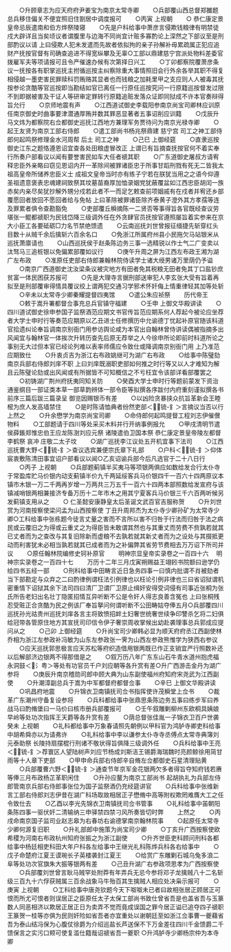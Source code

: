 <!-- { "loadSidebar": true } -->
　　○升顾章志为应天府府尹姜宝为南京太常寺卿
　　○兵部覆山西总督郑雒题总兵移住偏关不便宜照旧住劄居中调度报可
　　○丙寅  上视朝
　　○  恭仁康定景皇帝忌辰遣南和伯方烨祭陵寝
　　○先是户科给事中萧彦言侵欺钱粮律有明禁徒戍大辟详且当矣顷议者谓腹里与边海不同尚宜计赃多寡酌论上深然之下部议至是刑部酌议以请  上曰侵欺人犯未发遣而先故者依拟拘的亲子孙解补毋累疏属正犯应追财产抚按官督有司确查追进不得宽纵攀及无辜○工部以鼎建慈宁宫派处物料差委官拨雇军夫等项请报可且令严催速办候有次第择日兴工
　　○丁卯都察院覆萧彦条议一抚按各有职掌巡抚主拊循巡按主纠察除重大事情照旧会行外余各举其职不得复相侵越一墨吏害民罪赎科罚贿赂其显者也而钱粮之加耗里甲之支应则人人被毒其抚按参论贪酷等官巡按即当勘结如官已离任一行原任巡按究问一行原籍巡按督发过限不到即据被害及干证人等研审定罪转行原籍追赃发落众证即同狱成不许本官奏辩得旨允行
　　○京师地震有声
　　○江西道试御史李载阳参南京尚宝司卿林应训原任南京御史时曲事要津潜通厚贿并数其罪恶显著者五事诏削应训籍
　　○戊辰升马文炜为都察院右佥都御史巡抚江西地方兼理军务贾待问为南京光禄寺卿
　　○起王友贤为南京工部右侍郎
　　○遣工部尚书杨兆祭鼎建  慈宁宫  司工之神工部侍郎何起鸣祭修理金水河周帮  后土  司工之神
　　○己巳  上御经筵
　　○直隶巡按御史江东之题恪遵恩诏宜查各处田粮虚冒改正  上谓已有旨摘查抚按官何不着实奉行所奏户部看议以闻有要誉害民如车大任者禠其职
　　○广东道御史屠叔方请宥释忠臣外亲略曰窃见恩诏内开一革除间被罪诸臣忠于所事甘蹈刑戮有死无二皆我太祖高皇帝所储养忠臣义士  成祖文皇帝当时亦有练子宁若在朕犹当用之之语今仰遵  圣祖遗意褒表忠魂建祠致祭其坟墓苗裔厚加恤录姻党犹蔽覆盆如江西忠臣胡闰一族赤矣内亲尽矣犹抄解外甥分戍若此者不一而足乞敕查前项姻戚有在戍者并宥还乡部覆愿回者放回不愿回者给与免帖  上曰革除被罪诸臣除齐泰黄子澄外其方孝孺等连及罪累者俱令查勘豁免
　　○吏部覆丘橓摘陈一二贤否等事得旨各官既经查议劳堪张一鲲都禠职为民钱岱降三级调外任在外贪肆官员抚按官遵照屡旨着实参来在京大小臣工各要砥砺□力名节禁绝馈遗
　　○云南巡抚刘世曾报征缅捷先斩穿红头目数十从贼千余后擒斩六百余名口
　　○免浙江所属府州县小民拖欠马站银米从巡抚萧廪请也
　　○山西巡抚侯于赵条陈边务三事一选精锐以作士气二广变卖以汰驽马三追桩银以免偏累部覆如议行
　　○庚午升周之屏为江西左布政王湘为湖广左布政
　　○准原任吏部右侍郎兼翰林院侍读学士诸大绶男诸万里荫仍予谥
　　○南京广西道御史沈汝梁条议被灾地方有田者免其税粮无田者免其丁口盐钞庶贫富一体民困获苏报可
　　○先是大理寺言据刑部送审犯人李玄张大受有旨着再拟至是刑部覆审得情具覆议绞上谓两犯交通习学邪术怀奸侮上情重律轻其加等处斩
　　○辛未以太常寺少卿秦耀提督四夷馆
　　○遣公朱应祯祭
　　历代帝王
　　○敕于嵩升署都督佥事充总兵官镇守福建
　　○壬申  上御文华殿讲读
　　○四川道试御史徐申参国子监祭酒范应期文书官传旨范应期系何人荐起今被论应坐荐者大学士申时行等奏范应期原以乙丑进士任修撰历中允谕德丁忧起补原官随该科道官拾遗纠论奉旨调南京别衙门用参访舆论咸为本官出自翰林曾侍讲读偶被指摘多出风闻宜与翰林官一体挨次升转历查先后原无荐举之人今徐申所论即前时科道所论之事别无大过但本官已经论列难以表率师儒应令致仕或降调南京别衙门用  上乃准范应期致仕
　　○升衷贞吉为浙江右布政姚继可为湖广右布政
　　○给事中陈璧劾南京兵部右侍郎刘庠不职  上曰刘庠既溺职吏部如何推之时行等又以人才难知为解且云陈璧论劾或出风闻或有所据皆不可知概信之不亏枉宜令该部详看部覆罢之
　　○初铸湖广荆州府抚夷同知关防
　　○癸酉大学士申时行等题前蒙发下资治通鉴纲目一部证类本草一部草韵辨体一部令臣等拟撰各序跋付内府重刻谨拟撰各书前序三篇后跋三篇录呈  御览因赐银币有差
　　○以凶险贪暴挟众抗旨革新会王睦樒为庶人发高墙禁住
　　○是时陈请恤典者纷然吏部＜锍-釒＞言摘议当否以行  上然之
　　○升余懋学为南京尚宝司卿
　　○命侍郎何起鸣提督工程刘志伊催儧物料
　　○工部题请于四川等处采买木料并行开纳事例报允
　　○甲戌清明节遣侯薛鋹郑惟忠伯王应龙陈澍刘应元祭  诸陵遣伯卫国本祭  恭仁康定景皇帝陵左都督李鹤祭  哀冲  庄敬二太子坟
　　○湖广巡抚李江议处五开机宜事下法司
　　○江西巡抚曹大野＜锍-釒＞查议选宾兼便宗氏章下礼部
　　○户科＜锍-釒＞仰体  宸衷敷陈清田事宜诏户部看议以闻○乙亥诏谕兵部今后凡选官于二十八日行
　　○丙子  上视朝
　　○兵部题蓟镇半买夷马等项银两俱应如数给发合行太仆寺于常盈库贮马价银内动支蓟镇半价九千两延绥客兵马价银四千一百六十四两原议本镇市木银一万二千两再岁增一万两共三万五千一百六十四两本部照数给发宣府与该镇减哨银两相兼接济专备万历十二年市木之用其宁夏客兵马价银三千六百两听候另发蓟镇支用从之
　　○  仁圣懿安康静皇太后圣诞文武百官吉服称贺
　　○升刘世赏为河南按察使梁问孟为山西按察使  丁丑升周邦杰为太仆寺少卿孙矿为太常寺少卿○工科给事中张栋题今徒言丈量之害而不言所以害不归咎于行法而归咎于法之病民或云覆旧之为得或云重丈之为得臣皆未敢谓其然也与其重丈而劳费不赀孰若就其已丈者而为之查改与其复旧除新而虚粮不去孰若就其新丈者而为之设处与其掇抵更动而利害犹未必相当孰若就其已成者而为之补偏弊其省劳节费相去万万诏下所司并议
　　○原任翰林院编修史钶补原官
　　明神宗显皇帝实录卷之一百四十六
　明神宗实录卷之一百四十七
　　万历十二年三月戊寅朔赐益王翊鈏书院额曰逊学仍给四书五经一部
　　○刑科给事中田畴言近日急务四事一曰慎内批谓不肖被劾者当下部勘定与众弃之二曰酌律例谓枉法引例律也以枉论引例非律也三曰省诏狱谓机密重情下诏狱其余下法司四曰清厂卫谓厂卫原止缉奸安得受词侵有司事近张桐为张氏所告老妇出名壮丁隐匿招情互异听断不公是令奸人得志良善含冤也  上曰张桐残忍受赃正合贪酷为民之例该厂奉旨拏问何谓听断不公田畴姑夺俸五月○兵部覆四川巡抚孙光祜贵州巡抚刘庠各言主将致愤招衅土妇奢世统奢世续争印讐杀乞将二妇俱给冠带各管原住地方其宣抚司印信令伊子奢崇周收掌候出幼赴袭理事总兵郭成应提问从之
　　○己卯  上御经筵
　　○升尚宝司少卿韩必显为顺天府府丞江西副使林乔相为浙江左参政补冯敏为山东左参政张一霁为山西左参政熊惟学为狭西右参议
　　○应天巡抚郭思极言应天苏松等府织造借用银两既已作正支销宜严行照数补还以后解部济边银两不得那借是之
　　○叙万历八年广东东山石牛青水道州抱虎福永洞鼓＜氵粤＞等处有功官员千户刘应朝等各升赏有差○升广西游击金丹为湖广参将
　　○庚辰升南京稽勋司郎中顾大典为山东副使福州府知府宋尧武为江西副使
　　○升潮漳副总兵于嵩为中军都督府都督佥事
　　○辛巳  上御文华殿讲读
　　○巩昌府地震
　　○升锦衣卫南镇抚司佥书指挥使许茂橓堂上佥书
　　○裁革广东潮州守备复设参将
　　○兵科都给事中张鼎思条陈边务五事曰练步军曰养战马曰酌脩堡曰一马价曰核市册兵部覆报可
　　○壬午叙雕剿柳州东欧桐具姨娘早岭等处功次指挥王天爵等各升赏有差
　　○荫总督张佳胤一子锦衣卫百户世袭癸未  上视朝
　　○礼科都给事中万象春请照先朝例以甲科官为鸿胪寺卿吏科给事中胡希舜亦以为请弗许
　　○礼科给事中李以谦参太仆寺寺丞傅点太常寺典簿刘元泰助祭  长陵持扇摆棍行刑诸不敬状得旨俱降三级调外任
　　○兵科给事中王亮＜锍-釒＞荐寰区人望陆树声刘应节杨成刘斯洁王锡爵海瑞魏时亮颜鲸徐用简甘雨等十人章下吏部
　　○甲申命兵部右侍郎辛自脩左佥都御史石星清理贴黄
　　○兵部覆曹六野＜锍-釒＞通查节年京军金花银两欠多者得旨夺知府钱若赓等俸三月布政杨芷革职闲住
　　○升孙应鳌为南京工部尚书  起胡执礼为兵部左侍郎管南京兵部右侍郎事张位为国子监祭酒仍充经筵讲官
　　○兵科给事中张维新言工部右侍郎刘志伊昔在湖广科场取故相居正子懋脩中高等附权欺罔难膺大工之任令致仕去
　　○乙酉以李光先锦衣卫南镇抚司佥书管事
　　○礼科给事中苖朝阳条陈四事一驱伏奸二清输纳三申驿禁四禁刁风所奏皆切时弊
　　上然之
　　○丙戌命南京国子监司业赵志皋为右春坊右谕德掌南京翰林院事
　　○起原任太常寺少卿何源复旧职
　　○升礼部郎中施策为尚宝司少卿
　　○丁亥升广西按察使欧希稷为河南右布政杭州知府张振之为浙江副使
　　○升齐世臣吏科顾问刑科各都给事中杨廷相吏科田大年户科各左给事中王继光礼科陈烨兵科各右给事中
　　○戊子命楚府江夏王谟琬长子英楼袭封江夏王
　　○给赏广东雕剿石城乌兔多浪二阜等处功次官旗朱大振等银两有差
　　○己丑升湖广右参政项思孝为广西按察使
　　○兵部覆刘世曾言耿马贼罕处附莽有年弄兵无忌今参将邓子龙擒贼八十二名斩级三百九十六俘获贼属三百余战象马牛殆百其生擒贼人相应处决枭示报可
　　○庚寅  上视朝
　　○工科给事中唐尧钦题今天下呶呶未已者曰故相张居正顾居正可恨而所尤可恨者则误居正之臣原任太子太保工部尚书致仕曾省吾是也盖省吾与玉篆数人同恶相济以欺居正居正日为卖弄不觉而竟成误国之罪今居正谥已追夺四子禠职王篆贺一桂等亦俱为民则奸险如省吾者亦宜重处以谢朝廷至如浙江佥事曹一夔藉省吾为泰山结冯保为心腹仗徐爵为介绍巡盐长芦送保不下万金差往四川千金馈爵二千馈保言之实污口颊可使复滥仕籍哉诏禠省吾一夔职
○升鸿胪寺少卿杨宗仲为本寺卿
